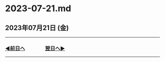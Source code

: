 # 2023-07-21.md

## 2023年07月21日 (金)

---

### [◀️前日へ](https://github.com/yuasys/chatty-journal/blob/main/2023/07/2023-07-20.md)&emsp;&emsp;&emsp;&emsp;[翌日へ▶️](https://github.com/yuasys/chatty-journal/blob/main/2023/07/2023-07-22.md)

---


